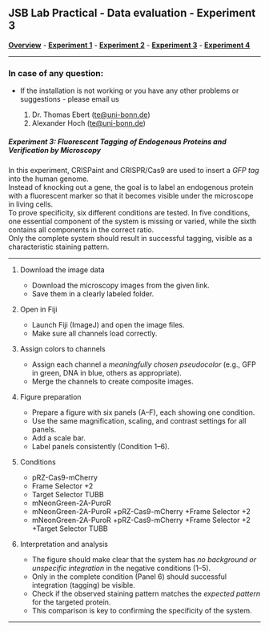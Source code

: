 ## JSB Lab Practical - Data evaluation - Experiment 3

[**Overview**](./README.md) - [**Experiment 1**](./exp1.md) - [**Experiment 2**](./exp2.md) - [**Experiment 3**](./exp3.md) - [**Experiment 4**](./exp4.md)

---


### In case of any question:

* If the installation is not working or you have any other problems or suggestions - please email us

    1. Dr. Thomas Ebert (te@uni-bonn.de)
    2. Alexander Hoch (te@uni-bonn.de)

##### **Experiment 3: Fluorescent Tagging of Endogenous Proteins and Verification by Microscopy**
In this experiment, CRISPaint and CRISPR/Cas9 are used to insert a *GFP tag* into the human genome.  
Instead of knocking out a gene, the goal is to label an endogenous protein with a fluorescent marker so that it becomes visible under the microscope in living cells.  
To prove specificity, six different conditions are tested. In five conditions, one essential component of the system is missing or varied, while the sixth contains all components in the correct ratio.  
Only the complete system should result in successful tagging, visible as a characteristic staining pattern.

---

1. Download the image data
    * Download the microscopy images from the given link.  
    * Save them in a clearly labeled folder.

2. Open in Fiji
    * Launch Fiji (ImageJ) and open the image files.  
    * Make sure all channels load correctly.

3. Assign colors to channels
    * Assign each channel a *meaningfully chosen pseudocolor* (e.g., GFP in green, DNA in blue, others as appropriate).  
    * Merge the channels to create composite images.

4. Figure preparation
    * Prepare a figure with six panels (A–F), each showing one condition.  
    * Use the same magnification, scaling, and contrast settings for all panels.  
    * Add a scale bar.  
    * Label panels consistently (Condition 1–6).

5. Conditions
    * pRZ-Cas9-mCherry  
    * Frame Selector +2  
    * Target Selector TUBB  
    * mNeonGreen-2A-PuroR  
    * mNeonGreen-2A-PuroR +pRZ-Cas9-mCherry +Frame Selector +2
    * mNeonGreen-2A-PuroR +pRZ-Cas9-mCherry +Frame Selector +2 +Target Selector TUBB

7. Interpretation and analysis
    * The figure should make clear that the system has *no background or unspecific integration* in the negative conditions (1–5). 
    * Only in the complete condition (Panel 6) should successful integration (tagging) be visible.  
    * Check if the observed staining pattern matches the *expected pattern* for the targeted protein.  
    * This comparison is key to confirming the specificity of the system.

---
